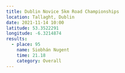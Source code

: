 ```yaml
---
title: Dublin Novice 5km Road Championships
location: Tallaght, Dublin
date: 2021-11-14 10:00
latitude: 53.3522291
longitude: -6.3214874
results:
  - place: 95
    name: Siobhán Nugent
    time: 21.18
    category: Overall
---
```


